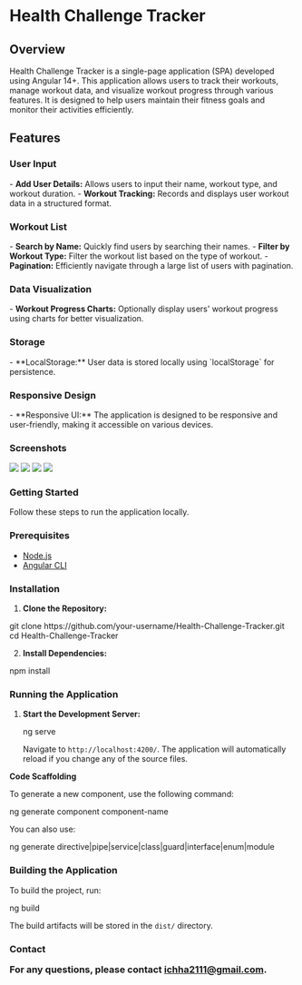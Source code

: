 <h1> Health Challenge Tracker</h1>

<h2>Overview</h2>
<p>
Health Challenge Tracker is a single-page application (SPA) developed using Angular 14+. This application allows users to track their workouts, manage workout data, and visualize workout progress through various features. It is designed to help users maintain their fitness goals and monitor their activities efficiently.</p>

<h2>Features</h2>

<h3> User Input</h3>
- <b> Add User Details:</b> Allows users to input their name, workout type, and workout duration.
- <b>Workout Tracking:</b> Records and displays user workout data in a structured format.

<h3>Workout List</h3>
- <b>Search by Name:</b> Quickly find users by searching their names.
- <b>Filter by Workout Type:</b> Filter the workout list based on the type of workout.
- <b>Pagination:</b> Efficiently navigate through a large list of users with pagination.

<h3>Data Visualization</h3>
- <b> Workout Progress Charts:</b> Optionally display users' workout progress using charts for better visualization.

<h3> Storage</h3>
- **LocalStorage:** User data is stored locally using `localStorage` for persistence.

<h3> Responsive Design </h3>
- **Responsive UI:** The application is designed to be responsive and user-friendly, making it accessible on various devices.

<h3> Screenshots</h3>

![](https://github.com/user-attachments/assets/29869083-7ea9-4844-88b0-73f10f2dd8de)
![](https://github.com/user-attachments/assets/dddeac26-2263-4d43-b9c4-041ab0aa12aa)
![](https://github.com/user-attachments/assets/a77a28a5-8679-487d-89fe-2ae4ecd7707f)
![](https://github.com/user-attachments/assets/078f2294-bdf0-404a-ab82-c31338020f1a)


<h3> Getting Started</h3>

Follow these steps to run the application locally.

<h3> Prerequisites</h3>

- [Node.js](https://nodejs.org/en/)
- [Angular CLI](https://angular.io/cli)

<h3> Installation</h3>

1. <b>Clone the Repository:</b>
<p>
    git clone https://github.com/your-username/Health-Challenge-Tracker.git
    cd Health-Challenge-Tracker
</p>

2. <b>Install Dependencies:</b>
<p>
    npm install
</p>

<h3> Running the Application</h3>

1. <b>Start the Development Server:</b>
   <p> 
    ng serve<br>
    
    Navigate to `http://localhost:4200/`. The application will automatically reload if you change any of the source files.</p>

<b>Code Scaffolding</b>
<p>
To generate a new component, use the following command:

ng generate component component-name
</p>
You can also use:
<p>
ng generate directive|pipe|service|class|guard|interface|enum|module </p>


<h3> Building the Application</h3>
<p>
To build the project, run:

ng build

The build artifacts will be stored in the `dist/` directory.</p>


<h3> Contact

For any questions, please contact [ichha2111@gmail.com](mailto:ichha2111@gmail.com).

